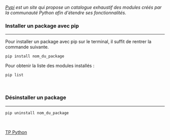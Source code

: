 
_[Pypi](https://pypi.org) est un site qui propose un catalogue exhaustif des modules créés par la communauté Python afin d'étendre ses fonctionnalités._

### Installer un package avec pip
---

Pour installer un package avec pip sur le terminal, il suffit de rentrer la commande suivante.

```shell
pip install nom_du_package
```

Pour obtenir la liste des modules installés :

```shell
pip list
```

<br>

### Désinstaller un package
---

```shell
pip uninstall nom_du_package 
```

<br>

[TP Python](TP%20Python.md)
